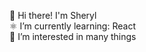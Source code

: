 👋 Hi there! I'm Sheryl
<br />
⚛️ I’m currently learning: React 
<br />
🤔 I’m interested in many things




<!--
**SherylLSY/SherylLsy** is a ✨ _special_ ✨ repository because its `README.md` (this file) appears on your GitHub profile.

Here are some ideas to get you started:
👋 Hi, I'm Sheryl
🌱 I’m currently learning: React
- 👯 I’m looking to collaborate on ...
- 🤔 I’m looking for help with ...
- 💬 Ask me about ...
- 📫 How to reach me: ...
- 😄 Pronouns: ...
- ⚡ Fun fact: ...
- 🔭 I’m currently working on ...
- 🎾 Fun fact: tennis 
-->
